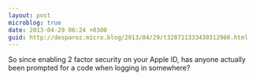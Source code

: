 ```yaml
---
layout: post
microblog: true
date: 2013-04-29 06:24 +0300
guid: http://desparoz.micro.blog/2013/04/29/t328711333430312960.html
---
```

So since enabling 2 factor security on your Apple ID, has anyone actually been prompted for a code when logging in somewhere?
